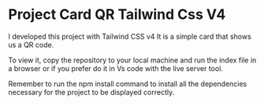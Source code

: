 # Project Card QR Tailwind Css V4


I developed this project with Tailwind CSS v4 It is a simple card that shows us a QR code.

To view it, copy the repository to your local machine and run the index file in a browser or if you prefer do it in Vs code with the live server tool.

Remember to run the npm install command to install all the dependencies necessary for the project to be displayed correctly.

